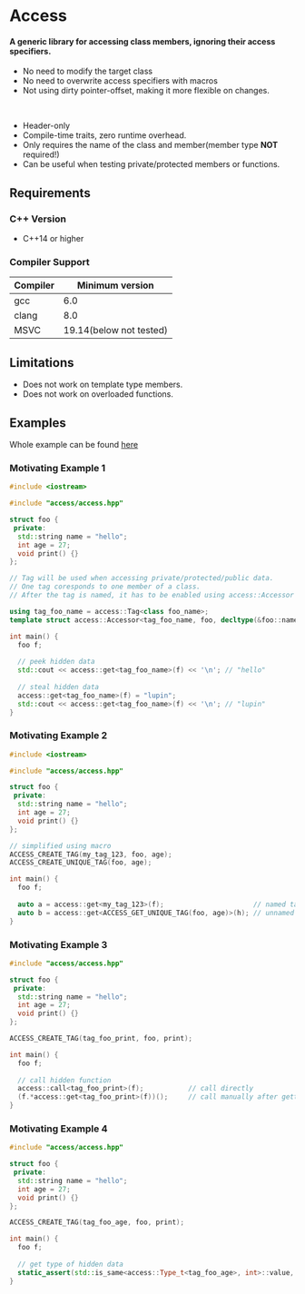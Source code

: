 # Access
#### A generic library for accessing class members, ignoring their access specifiers.  

* No need to modify the target class
* No need to overwrite access specifiers with macros
* Not using dirty pointer-offset, making it more flexible on changes.

<br/>

* Header-only
* Compile-time traits, zero runtime overhead.
* Only requires the name of the class and member(member type **NOT** required!)
* Can be useful when testing private/protected members or functions.

## Requirements
### C++ Version
* C++14 or higher
### Compiler Support

| Compiler | Minimum version |
|----------|-----------------|
| gcc      |       6.0       |
| clang    |       8.0       |
| MSVC     |19.14(below not tested)|

## Limitations
* Does not work on template type members.
* Does not work on overloaded functions.

## Examples
Whole example can be found [here](main.cpp)

### Motivating Example 1
```c++
#include <iostream>

#include "access/access.hpp"

struct foo {
 private:
  std::string name = "hello";
  int age = 27;
  void print() {}
};

// Tag will be used when accessing private/protected/public data.
// One tag coresponds to one member of a class.
// After the tag is named, it has to be enabled using access::Accessor

using tag_foo_name = access::Tag<class foo_name>;
template struct access::Accessor<tag_foo_name, foo, decltype(&foo::name), &foo::name>;

int main() {
  foo f;
  
  // peek hidden data
  std::cout << access::get<tag_foo_name>(f) << '\n'; // "hello"
  
  // steal hidden data
  access::get<tag_foo_name>(f) = "lupin";
  std::cout << access::get<tag_foo_name>(f) << '\n'; // "lupin"
}
```

### Motivating Example 2
```c++
#include <iostream>

#include "access/access.hpp"

struct foo {
 private:
  std::string name = "hello";
  int age = 27;
  void print() {}
};

// simplified using macro
ACCESS_CREATE_TAG(my_tag_123, foo, age);
ACCESS_CREATE_UNIQUE_TAG(foo, age);

int main() {
  foo f;
  
  auto a = access::get<my_tag_123>(f);                      // named tag access
  auto b = access::get<ACCESS_GET_UNIQUE_TAG(foo, age)>(h); // unnamed tag(unique) access
}
```

### Motivating Example 3
```c++
#include "access/access.hpp"

struct foo {
 private:
  std::string name = "hello";
  int age = 27;
  void print() {}
};

ACCESS_CREATE_TAG(tag_foo_print, foo, print);

int main() {
  foo f;
  
  // call hidden function
  access::call<tag_foo_print>(f);           // call directly
  (f.*access::get<tag_foo_print>(f))();     // call manually after getting its pointer
}
```

### Motivating Example 4
```c++
#include "access/access.hpp"

struct foo {
 private:
  std::string name = "hello";
  int age = 27;
  void print() {}
};

ACCESS_CREATE_TAG(tag_foo_age, foo, print);

int main() {
  foo f;
  
  // get type of hidden data
  static_assert(std::is_same<access::Type_t<tag_foo_age>, int>::value, "");
}
```
